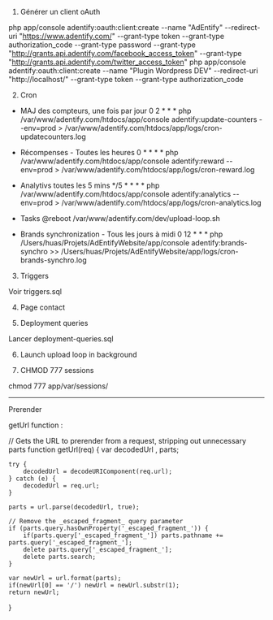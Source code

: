 1) Générer un client oAuth

php app/console adentify:oauth:client:create --name "AdEntify" --redirect-uri "https://www.adentify.com/" --grant-type token --grant-type authorization_code --grant-type password --grant-type "http://grants.api.adentify.com/facebook_access_token" --grant-type "http://grants.api.adentify.com/twitter_access_token"
php app/console adentify:oauth:client:create --name "Plugin Wordpress DEV" --redirect-uri "http://localhost/" --grant-type token --grant-type authorization_code

2) Cron

- MAJ des compteurs, une fois par jour
0 2 * * * php /var/www/adentify.com/htdocs/app/console adentify:update-counters --env=prod > /var/www/adentify.com/htdocs/app/logs/cron-updatecounters.log

- Récompenses - Toutes les heures
0 * * * * php /var/www/adentify.com/htdocs/app/console adentify:reward --env=prod > /var/www/adentify.com/htdocs/app/logs/cron-reward.log

- Analytivs toutes les 5 mins
*/5 * * * * php /var/www/adentify.com/htdocs/app/console adentify:analytics --env=prod > /var/www/adentify.com/htdocs/app/logs/cron-analytics.log

- Tasks
@reboot /var/www/adentify.com/dev/upload-loop.sh

- Brands synchronization - Tous les jours à midi
0 12 * * * php /Users/huas/Projets/AdEntifyWebsite/app/console adentify:brands-synchro >> /Users/huas/Projets/AdEntifyWebsite/app/logs/cron-brands-synchro.log

3) Triggers

Voir triggers.sql

4) Page contact


5) Deployment queries

Lancer deployment-queries.sql

6) Launch upload loop in background

7) CHMOD 777 sessions

chmod 777 app/var/sessions/

--------------------------------------------------

Prerender

getUrl function :

// Gets the URL to prerender from a request, stripping out unnecessary parts
function getUrl(req) {
    var decodedUrl
      , parts;

    try {
        decodedUrl = decodeURIComponent(req.url);
    } catch (e) {
        decodedUrl = req.url;
    }

    parts = url.parse(decodedUrl, true);

    // Remove the _escaped_fragment_ query parameter
    if (parts.query.hasOwnProperty('_escaped_fragment_')) {
        if(parts.query['_escaped_fragment_']) parts.pathname += parts.query['_escaped_fragment_'];
        delete parts.query['_escaped_fragment_'];
        delete parts.search;
    }

    var newUrl = url.format(parts);
    if(newUrl[0] == '/') newUrl = newUrl.substr(1);
    return newUrl;
}
